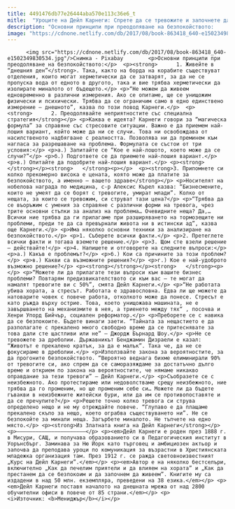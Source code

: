 ```yaml
---
title: 4491476db77e26444aba570e113c36e6_t
mitle:  "Уроците на Дейл Карнеги: Спрете да се тревожите и започнете да живеете!"
description: "Основни принципи при преодоляване на безпокойството:       1. Живейте в “днешния ден”. Така, както на борда на корабите съществуват отделения, които могат херметически да се затварят, за да не се пропуска вода от едното в другото, така и вие трябва херметически да изолирате миналото от бъдещето. “Не можем да живеем едновременно в различни измерения. Ако …"
image: "https://cdnone.netlify.com/db/2017/08/book-863418_640-e1502349830534.jpg"
---
```


          <img src="https://cdnone.netlify.com/db/2017/08/book-863418_640-e1502349830534.jpg"/>Снимка - Pixabay        <p>Основни принципи при преодоляване на безпокойството:</p>  <p><strong>      1. Живейте в “днешния ден”</strong>. Така, както на борда на корабите съществуват отделения, които могат херметически да се затварят, за да не се пропуска вода от едното в другото, така и вие трябва херметически да изолирате миналото от бъдещето.</p> <p>“Не можем да живеем едновременно в различни измерения. Ако се опитаме, ще се унищожим физически и психически. Трябва да се ограничим само в едно единствено измерение – днешното”, казва по този повод Карнеги.</p>  <p><strong>      2. Преодолявайте неприятностите със специална стратегия</strong></p> <p>Каква е идеята? Карнеги говори за “магическа формула” за справяне със стресовите ситуации. Важно е да приемем най-лошия вариант, който може да ни се случи. Това ни освобождава от насилственото надбягване с реалността. Позволява ни да преминем към нагласа за разрешаване на проблема. Формулата се състои от три условия:</p> <p>а.) Запитайте се “Кое е най-лошото, което може да се случи?”</p> <p>б.) Подгответе се да приемете най-лошия вариант.</p> <p>в.) Опитайте да подобрите най-лошия вариант.</p> <p><strong></strong></p><strong>   </strong><p></p>  <p><strong>3. Припомнете си колко прекомерно висока е цената, която може да платите за безпокойството, а именно – вашето здраве</strong></p> <p>Носителят на нобелова награда по медицина, с-р Алексис Кърел казва: “Бизнесмените, които не умеят да се борят с тревогите, умират млади”. Колко от нещата, за които се тревожим, си струват тази цена?</p> <p>“Трябва да се въоръжим с умения за справяне с различни форми на тревога, чрез трите основни стъпки за анализ на проблема… Очевидните неща? Да,… Всички ние трябва да ги прилагаме при разширяването на тормозещите ни проблеми, преди те да са превърнали живота ни в истински ад”, казва още Карнеги.</p> <p>Има няколко основни техники за анализиране на безпокойството.</p> <p>1. Съберете всички факти.</p> <p>2. Претеглете всички факти и тогава вземете решение.</p> <p>3. Щом сте взели решение – действайте!</p> <p>4. Напишете и отговорете на следните въпроси:</p> <p>а.) Какъв е проблемът?</p> <p>б.) Кои са причините за този проблем?</p> <p>в.) Какви са възможните решения?</p> <p>г.) Кое е най-удоброто възможно решение?</p> <p><strong></strong></p><strong>   </strong><p></p> <p>“Можете ли да прилагате тези въпроси към вашите бизнес проблеми? Повтарям предизвикателството си към вас – те могат да намалят тревогите ви с 50%”, смята Дейл Карнеги.</p> <p>“Не работата убива хората, а стресът. Работата е здравословна. Едва ли ще можете да натоварите човек с повече работа, отколкото може да понесе. Стресът е като ръжда върху острие. Това, което унищожава машината, не е завършването на механизмите в нея, а триенето между тях“ , посочва и Хенри Упорд Бийчър, социален реформатор.</p> <p>Преборете се с навика да се безпокоите. Бъдете винаги заети. “Тайната за нещастието е да разполагате с прекалено много свободно време да се притеснявате за това дали сте щастливи или не” – Джордж Бърнард Шоу.</p> <p>Не се тревожете за дреболии. Държавникът Бенджамин Дизраели е казал: “Животът е прекалено кратък, за да е малък”. Така че, да не се фокусираме в дреболии.</p> <p>Използвайте закона за вероятностите, за да прогоните безпокойството. “Вероятно веднага бихме елиминирали 90% от тревогите си, ако спрем да се саморазяждаме за достатъчно дълго време и открием по закона на вероятностите, че нямаме никакво оправдание за тези тревоги” – Дейл Карнеги.</p> <p>Съобразете се с неизбежното. Ако протестираме или недоволстваме срещу неизбежното, ние трябва да го променим, но ще променим себе си… Можете ли да бъдете гъвакви в неизбежните житейски бури, или да им се противопоставяте и да се пречупите?</p> <p>Решете точно колко тревога си струва определено нещо и не му отреждайте повече. “Глупаво е да плащаме прекалено скъпо за нещо, което ограбва съществуването ни”. Не се безпокойте за минали неща. Загърбете миналото. Не тъпчете на едно място.</p> <p><strong>Из Златната книга на Дейл Карнеги</strong></p> <p>—————————————————————–</p> <p><em>Дейл Карнеги е роден през 1888 г. в Мисури, САЩ, и получава образованието си в Педагогическия институт в Уорънсбърг. Заминава за Ню Йорк като търговец и амбициозен актьор и започва да преподава уроци по комуникация за възрастни в Християнската младежка организация там. През 1912 г. се ражда световноизвестният „Курс на Дейл Карнеги”.</em></p> <p><em>Автор е на няколко бестселъри, включително „Как да печелим приятели и да влияем на хората” и „Как да престанем да се безпокоим и да започнем да живеем”. Книгите му са издадени в над 50 млн. екземпляра, преведени на 38 езика.</em></p> <p><em>Дейл Карнеги поставя началото на днешната мрежа от над 2800 обучителни офиси в повече от 85 страни.</em></p> <p><i>Източник: <b>Мениджър</b></i></p>        